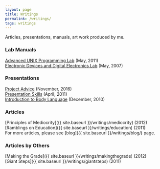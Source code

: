 ```yaml
---
layout: page
title: Writings
permalink: /writings/
tags: writings
---
```


Articles, presentations, manuals, art work produced by me.

### Lab Manuals ###    
[Advanced UNIX Programming Lab](https://www.dropbox.com/s/bvhfk33i1awg5mk/UNIX_manual.pdf?dl=1) (May, 2011)  
[Electronic Devices and Digital Electronics Lab](https://www.dropbox.com/s/a2cirvf6h38qqdo/EDDE_v0.2_2007.pdf?dl=1) (May, 2007)

### Presentations ###  
[Project Advice](https://www.dropbox.com/s/b1tea4bpsd0fekd/project_advice.pdf?dl=1) (November, 2016)  
[Presentation Skills](https://www.dropbox.com/s/ky8vqyynl16x5gk/Presentation-Skills.pdf?dl=1) (April, 2011)  
[Introduction to Body Language](https://www.dropbox.com/s/51q01xbbixkwha3/nonverbal_intro_dec_2010.pdf?dl=1) (December, 2010)

### Articles ###  
[Principles of Mediocrity]({{ site.baseurl }}/writings/mediocrity) (2012)  
[Ramblings on Education]({{ site.baseurl }}/writings/education) (2011)    
For more articles, please see [blog]({{ site.baseurl }}/writings/blog/) page.

### Articles by Others ###  
[Making the Grade]({{ site.baseurl }}/writings/makingthegrade) (2012)  
[Giant Steps]({{ site.baseurl }}/writings/giantsteps) (2011)
